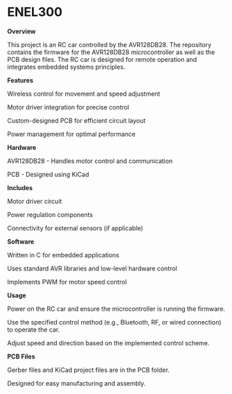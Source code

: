 # ENEL300
**Overview**

This project is an RC car controlled by the AVR128DB28. The repository contains the firmware for the AVR128DB28 microcontroller as well as the PCB design files. The RC car is designed for remote operation and integrates embedded systems principles.

**Features**

Wireless control for movement and speed adjustment

Motor driver integration for precise control

Custom-designed PCB for efficient circuit layout

Power management for optimal performance

**Hardware**

AVR128DB28 - Handles motor control and communication

PCB - Designed using KiCad

**Includes**

Motor driver circuit

Power regulation components

Connectivity for external sensors (if applicable)

**Software**

Written in C for embedded applications

Uses standard AVR libraries and low-level hardware control

Implements PWM for motor speed control

**Usage**

Power on the RC car and ensure the microcontroller is running the firmware.

Use the specified control method (e.g., Bluetooth, RF, or wired connection) to operate the car.

Adjust speed and direction based on the implemented control scheme.

**PCB Files**

Gerber files and KiCad project files are in the PCB folder.

Designed for easy manufacturing and assembly.
